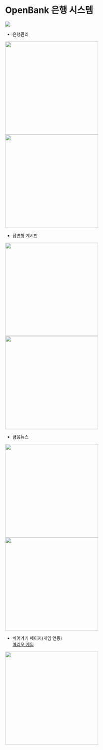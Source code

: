 # OpenBank 은행 시스템

<img src="https://github.com/juyub/tp-JooBank/assets/126839881/ca8ab77c-f89b-413f-a40f-d708887e7b35" /> 

- 은행관리
<img src="https://github.com/juyub/tp-JooBank/assets/126839881/1fa29fee-6652-4f6a-90ea-4e49e434668e" width="300" /> 
<img src="https://github.com/juyub/tp-JooBank/assets/126839881/cafe4236-6410-4222-b71f-f1c3819c22e0" width="300" /> 

- 답변형 게시판
<img src="https://github.com/juyub/tp-JooBank/assets/126839881/40169c78-b6ee-4c25-86a0-c1b3cda9b3f3" width="300" />
<img src="https://github.com/juyub/tp-JooBank/assets/126839881/acccede8-5e77-46b2-bbdb-88907d4de9ab" width="300" /> 

- 금융뉴스
<img src="https://github.com/juyub/tp-JooBank/assets/126839881/c82b8c56-4b9f-43e1-97c5-bf5cd14a9b8d" width="300" /> 
<img src="https://github.com/juyub/tp-JooBank/assets/126839881/8815843a-252f-43d3-95b7-daa18bf8d946" width="300" /> 

- 쉬어가기 페이지(게임 연동)<br>
  <a href="https://github.com/juyub/web-basic">마리오 게임</a> <br>
<img src="https://github.com/juyub/tp-JooBank/assets/126839881/17409170-389a-4f50-8776-3ee1a120e1d8" width="300" /> 
